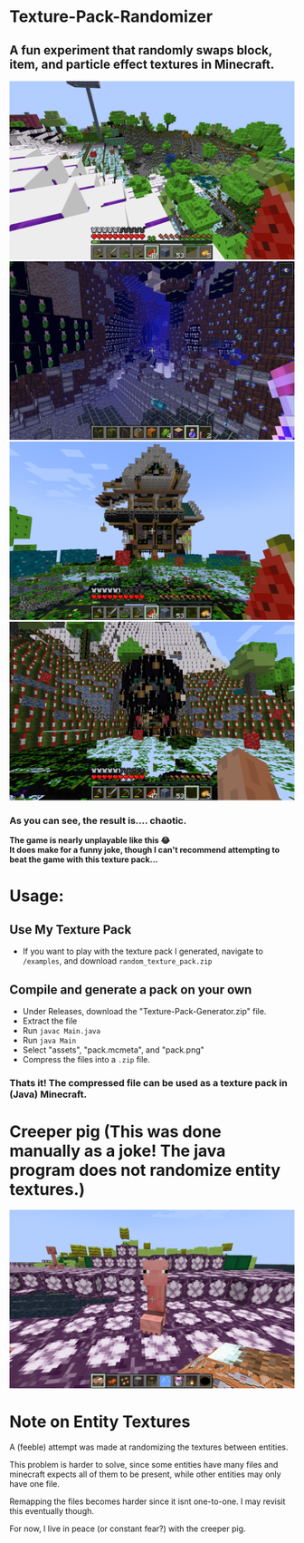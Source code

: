 # Texture-Pack-Randomizer
## A fun experiment that randomly swaps block, item, and particle effect textures in Minecraft.
![Example 1](https://github.com/Trevin-Small/Texture-Pack-Randomizer/blob/main/examples/wtf.png)
![Example 2](https://github.com/Trevin-Small/Texture-Pack-Randomizer/blob/main/examples/underwater.png)
![Example 3](https://github.com/Trevin-Small/Texture-Pack-Randomizer/blob/main/examples/house.png)
![Example 4](https://github.com/Trevin-Small/Texture-Pack-Randomizer/blob/main/examples/skull.png)

### As you can see, the result is.... chaotic.
**The game is nearly unplayable like this 😂**  
**It does make for a funny joke, though I can't recommend attempting to beat the game with this texture pack...**


# Usage:
## Use My Texture Pack
- If you want to play with the texture pack I generated, navigate to ```/examples```, and download ```random_texture_pack.zip```
## Compile and generate a pack on your own
- Under Releases, download the "Texture-Pack-Generator.zip" file.
- Extract the file
- Run ```javac Main.java```
- Run ```java Main```
- Select "assets", "pack.mcmeta", and "pack.png"
- Compress the files into a ```.zip``` file.
### Thats it! The compressed file can be used as a texture pack in (Java) Minecraft.

# Creeper pig (This was done manually as a joke! The java program does not randomize entity textures.)
![Example 5](https://github.com/Trevin-Small/Texture-Pack-Randomizer/blob/main/examples/creeper.png)

# Note on Entity Textures
A (feeble) attempt was made at randomizing the textures between entities.  

This problem is harder to solve, since some entities have many files and minecraft
expects all of them to be present, while other entities may only have one file.  

Remapping the files becomes harder since it isnt one-to-one. I may revisit this eventually though.  

For now, I live in peace (or constant fear?) with the creeper pig.